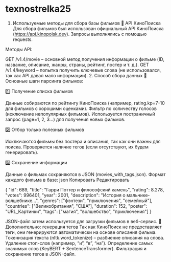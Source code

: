 # texnostrelka25
1. Используемые методы для сбора базы фильмов
🔹 API КиноПоиска
Для сбора фильмов был использован официальный API КиноПоиска (https://api.kinopoisk.dev). Запросы выполнялись с помощью requests.

Методы API:

GET /v1.4/movie – основной метод получения информации о фильме (ID, название, описание, жанры, страны, рейтинг, постер и т. д.).
GET /v1.4/keyword – попытка получить ключевые слова (не использовался, так как API давал мало информации).
2. Способ сбора данных
🔹 Основные шаги парсинга фильмов:

1️⃣ Получение списка фильмов


Данные собираются по рейтингу КиноПоиска (например, rating.kp=7-10 для фильмов с хорошими оценками).
Фильтр по количеству голосов (исключение непопулярных фильмов).
Используется постраничный запрос (page=1, 2, 3...) для получения новых фильмов.

2️⃣ Отбор только полезных фильмов

Исключаются фильмы без постера и описания, так как они важны для поиска.
Проверяется наличие тегов (если отсутствуют, их будем генерировать).

3️⃣ Сохранение информации

Данные о фильмах сохраняются в JSON (movies_with_tags.json).
Формат каждого фильма в базе:
json
Копировать Редактировать

{
  "id": 689,
  "title": "Гарри Поттер и философский камень",
  "rating": 8.278,
  "votes": 996401,
  "year": 2001,
  "description": "История о мальчике-волшебнике...",
  "genres": ["фэнтези", "приключения", "семейный"],
  "countries": ["Великобритания", "США"],
  "duration": 152,
  "poster": "URL_Картинки",
  "tags": ["магия", "волшебство", "приключения"]
}

JSON-файл затем используется для загрузки фильмов в веб-сервис.
🔹 Дополнительно: генерация тегов
Так как КиноПоиск не предоставляет теги, они генерируются автоматически на основе описания фильма.
Токенизация текста (nltk.word_tokenize) – разбиение описания на слова.
Удаление стоп-слов (например, “и”, “в”, “на”).
Определение самых значимых слов (KeyBERT + SentenceTransformer).
Фильтрация и сохранение тегов в JSON-файл.
